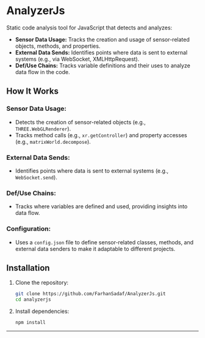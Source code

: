 # AnalyzerJs
Static code analysis tool for JavaScript that detects and analyzes:

- **Sensor Data Usage:** Tracks the creation and usage of sensor-related objects, methods, and properties.
- **External Data Sends:** Identifies points where data is sent to external systems (e.g., via WebSocket, XMLHttpRequest).
- **Def/Use Chains:** Tracks variable definitions and their uses to analyze data flow in the code.

## How It Works
### Sensor Data Usage:
- Detects the creation of sensor-related objects (e.g., `THREE.WebGLRenderer`).
- Tracks method calls (e.g., `xr.getController`) and property accesses (e.g., `matrixWorld.decompose`).

### External Data Sends:
- Identifies points where data is sent to external systems (e.g., `WebSocket.send`).

### Def/Use Chains:
- Tracks where variables are defined and used, providing insights into data flow.

### Configuration:
- Uses a `config.json` file to define sensor-related classes, methods, and external data senders to make it adaptable to different projects.


## Installation

1. Clone the repository:
   ```bash
   git clone https://github.com/FarhanSadaf/AnalyzerJs.git
   cd analyzerjs
   ```
2. Install dependencies:
   ```bash
   npm install
   ```

---



